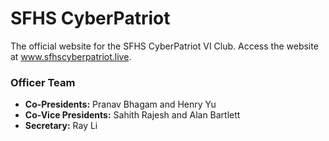 # SFHS CyberPatriot
The official website for the SFHS CyberPatriot VI Club. Access the website at <a href="www.sfhscyberpatriot.live" target="_blank">www.sfhscyberpatriot.live</a>.
<h3>Officer Team</h3>
<ul>
  <li><strong>Co-Presidents:</strong> Pranav Bhagam and Henry Yu</li>
  <li><strong>Co-Vice Presidents:</strong> Sahith Rajesh and Alan Bartlett</li>
  <li><strong>Secretary:</strong> Ray Li</li>
</ul>
